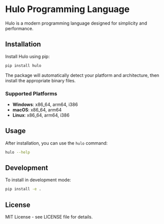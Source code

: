 # Hulo Programming Language

Hulo is a modern programming language designed for simplicity and performance.

## Installation

Install Hulo using pip:

```bash
pip install hulo
```

The package will automatically detect your platform and architecture, then install the appropriate binary files.

### Supported Platforms

- **Windows**: x86_64, arm64, i386
- **macOS**: x86_64, arm64
- **Linux**: x86_64, arm64, i386

## Usage

After installation, you can use the `hulo` command:

```bash
hulo --help
```

## Development

To install in development mode:

```bash
pip install -e .
```

## License

MIT License - see LICENSE file for details. 